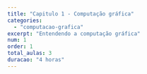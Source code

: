 ```yaml
---
title: "Capitulo 1 - Computação gráfica"
categories: 
  - "computacao-grafica"
excerpt: "Entendendo a computação gráfica"
num: 1
order: 1
total_aulas: 3
duracao: "4 horas"
---
```


